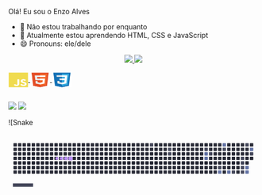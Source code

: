 Olá! Eu sou o Enzo Alves

- 🔭 Não estou trabalhando por enquanto
- 🌱 Atualmente estou aprendendo HTML, CSS e JavaScript
- 😄 Pronouns: ele/dele

<div align="center">
  <a href="https://github.com/Vlade908">
  <img height="180em" src="https://github-readme-stats.vercel.app/api?username=Vlade908&show_icons=true&theme=vue-dark&include_all_commits=true&count_private=true"/>
  <img height="180em" src="https://github-readme-stats.vercel.app/api/top-langs/?username=Vlade908&layout=compact&langs_count=7&theme=vue-dark"/>
</div>
  
<div style="display: inline_block"><br>
  <img align="center" alt="Rafa-Js" height="30" width="40" src="https://raw.githubusercontent.com/devicons/devicon/master/icons/javascript/javascript-plain.svg">
  <img align="center" alt="Rafa-HTML" height="30" width="40" src="https://raw.githubusercontent.com/devicons/devicon/master/icons/html5/html5-original.svg">
  <img align="center" alt="Rafa-CSS" height="30" width="40" src="https://raw.githubusercontent.com/devicons/devicon/master/icons/css3/css3-original.svg">
</div>
  
##

<div>  
  <a href = "mailto:contatoenzoalvessantos@gmail.com"><img src="https://img.shields.io/badge/-Gmail-%23333?style=for-the-badge&logo=gmail&logoColor=white" target="_blank"></a>
  <a href="https://www.linkedin.com/in/enzo-alves-dos-santos-souza-439337235/" target="_blank"><img src="https://img.shields.io/badge/-LinkedIn-%230077B5?style=for-the-badge&logo=linkedin&logoColor=white" target="_blank"></a> 
 
  ![Snake 

<svg viewBox="-16 -32 880 192" width="880" height="192" xmlns="http://www.w3.org/2000/svg"><desc>Generated with https://github.com/Platane/snk</desc><style>:root{--cb:#1b1f230a;--cs:#BD93F9;--ce:#282A36;--c0:#282A36;--c1:#44475A;--c2:#6272A4;--c3:#6272A4;--c4:#6272A4}.c{shape-rendering:geometricPrecision;fill:var(--ce);stroke-width:1px;stroke:var(--cb);animation:none 16100ms linear infinite;width:12px;height:12px}@keyframes c0{22.97%{fill:var(--c1)}22.99%,100%{fill:var(--ce)}}.c.c0{fill:var(--c1);animation-name:c0}@keyframes c1{51.54%{fill:var(--c2)}51.56%,100%{fill:var(--ce)}}.c.c1{fill:var(--c2);animation-name:c1}@keyframes c2{48.44%{fill:var(--c1)}48.46%,100%{fill:var(--ce)}}.c.c2{fill:var(--c1);animation-name:c2}@keyframes c3{26.08%{fill:var(--c1)}26.1%,100%{fill:var(--ce)}}.c.c3{fill:var(--c1);animation-name:c3}@keyframes c4{32.29%{fill:var(--c1)}32.31%,100%{fill:var(--ce)}}.c.c4{fill:var(--c1);animation-name:c4}@keyframes c5{36.01%{fill:var(--c1)}36.03%,100%{fill:var(--ce)}}.c.c5{fill:var(--c1);animation-name:c5}@keyframes c6{63.34%{fill:var(--c4)}63.36%,100%{fill:var(--ce)}}.c.c6{fill:var(--c4);animation-name:c6}@keyframes c7{4.96%{fill:var(--c1)}4.98%,100%{fill:var(--ce)}}.c.c7{fill:var(--c1);animation-name:c7}@keyframes c8{26.7%{fill:var(--c1)}26.72%,100%{fill:var(--ce)}}.c.c8{fill:var(--c1);animation-name:c8}@keyframes c9{70.18%{fill:var(--c4)}70.2%,100%{fill:var(--ce)}}.c.c9{fill:var(--c4);animation-name:c9}@keyframes ca{33.53%{fill:var(--c1)}33.55%,100%{fill:var(--ce)}}.c.ca{fill:var(--c1);animation-name:ca}@keyframes cb{46.57%{fill:var(--c1)}46.59%,100%{fill:var(--ce)}}.c.cb{fill:var(--c1);animation-name:cb}@keyframes cc{5.58%{fill:var(--c1)}5.6%,100%{fill:var(--ce)}}.c.cc{fill:var(--c1);animation-name:cc}@keyframes cd{70.8%{fill:var(--c4)}70.82%,100%{fill:var(--ce)}}.c.cd{fill:var(--c4);animation-name:cd}@keyframes ce{44.71%{fill:var(--c1)}44.73%,100%{fill:var(--ce)}}.c.ce{fill:var(--c1);animation-name:ce}@keyframes cf{44.09%{fill:var(--c1)}44.11%,100%{fill:var(--ce)}}.c.cf{fill:var(--c1);animation-name:cf}@keyframes cg{39.12%{fill:var(--c1)}39.14%,100%{fill:var(--ce)}}.c.cg{fill:var(--c1);animation-name:cg}@keyframes ch{43.47%{fill:var(--c1)}43.49%,100%{fill:var(--ce)}}.c.ch{fill:var(--c1);animation-name:ch}@keyframes ci{60.24%{fill:var(--c4)}60.26%,100%{fill:var(--ce)}}.c.ci{fill:var(--c4);animation-name:ci}@keyframes cj{55.89%{fill:var(--c2)}55.91%,100%{fill:var(--ce)}}.c.cj{fill:var(--c2);animation-name:cj}@keyframes ck{57.13%{fill:var(--c2)}57.15%,100%{fill:var(--ce)}}.c.ck{fill:var(--c2);animation-name:ck}@keyframes cl{41.6%{fill:var(--c1)}41.62%,100%{fill:var(--ce)}}.c.cl{fill:var(--c1);animation-name:cl}@keyframes cm{42.85%{fill:var(--c1)}42.87%,100%{fill:var(--ce)}}.c.cm{fill:var(--c1);animation-name:cm}@keyframes cn{59.62%{fill:var(--c2)}59.64%,100%{fill:var(--ce)}}.c.cn{fill:var(--c2);animation-name:cn}.u{transform-origin:0 0;transform:scale(0,1);animation:none linear 16100ms infinite}@keyframes u0{4.96%{transform:scale(0.000,1)}4.98%,5.58%{transform:scale(0.063,1)}5.6%,22.97%{transform:scale(0.125,1)}22.99%,26.08%{transform:scale(0.188,1)}26.1%,26.7%{transform:scale(0.250,1)}26.72%,32.29%{transform:scale(0.313,1)}32.31%,33.53%{transform:scale(0.375,1)}33.55%,36.01%{transform:scale(0.438,1)}36.03%,39.12%{transform:scale(0.500,1)}39.14%,41.6%{transform:scale(0.563,1)}41.62%,42.85%{transform:scale(0.625,1)}42.87%,43.47%{transform:scale(0.688,1)}43.49%,44.09%{transform:scale(0.750,1)}44.11%,44.71%{transform:scale(0.813,1)}44.73%,46.57%{transform:scale(0.875,1)}46.59%,48.44%{transform:scale(0.938,1)}48.46%,100%{transform:scale(1.000,1)}}.u.u0{fill:var(--c1);animation-name:u0;transform-origin:0.0px 0}@keyframes u1{51.54%{transform:scale(0.000,1)}51.56%,55.89%{transform:scale(0.250,1)}55.91%,57.13%{transform:scale(0.500,1)}57.15%,59.62%{transform:scale(0.750,1)}59.64%,100%{transform:scale(1.000,1)}}.u.u1{fill:var(--c2);animation-name:u1;transform-origin:565.3px 0}@keyframes u2{60.24%{transform:scale(0.000,1)}60.26%,63.34%{transform:scale(0.250,1)}63.36%,70.18%{transform:scale(0.500,1)}70.2%,70.8%{transform:scale(0.750,1)}70.82%,100%{transform:scale(1.000,1)}}.u.u2{fill:var(--c4);animation-name:u2;transform-origin:706.7px 0}.s{shape-rendering:geometricPrecision;fill:var(--cs);animation:none linear 16100ms infinite}@keyframes s0{0%,99.38%{transform:translate(0px,-16px)}0.62%{transform:translate(0px,0px)}3.73%{transform:translate(80px,0px)}5.59%{transform:translate(80px,48px)}21.12%{transform:translate(480px,48px)}22.98%{transform:translate(480px,0px)}25.47%{transform:translate(544px,0px)}26.71%{transform:translate(544px,32px)}31.06%{transform:translate(656px,32px)}31.68%{transform:translate(656px,16px)}32.92%{transform:translate(688px,16px)}33.54%{transform:translate(688px,32px)}35.4%{transform:translate(736px,32px)}36.02%{transform:translate(736px,16px)}36.65%{transform:translate(720px,16px)}39.13%{transform:translate(720px,80px)}40.99%{transform:translate(768px,80px)}41.61%{transform:translate(768px,96px)}42.86%{transform:translate(800px,96px)}44.72%{transform:translate(800px,48px)}45.96%{transform:translate(832px,48px)}46.58%{transform:translate(832px,32px)}47.2%{transform:translate(816px,32px)}48.45%{transform:translate(816px,0px)}52.17%{transform:translate(720px,0px)}55.9%{transform:translate(720px,96px)}59.63%{transform:translate(816px,96px)}60.25%{transform:translate(816px,80px)}60.87%{transform:translate(832px,80px)}63.35%{transform:translate(832px,16px)}69.57%{transform:translate(672px,16px)}70.81%{transform:translate(672px,48px)}94.41%{transform:translate(64px,48px)}96.89%{transform:translate(64px,-16px)}}.s.s0{transform:translate(0px,-16px);animation-name:s0}@keyframes s1{0%,99.38%{transform:translate(16px,-16px)}0.62%{transform:translate(0px,-16px)}1.24%{transform:translate(0px,0px)}4.35%{transform:translate(80px,0px)}6.21%{transform:translate(80px,48px)}21.74%{transform:translate(480px,48px)}23.6%{transform:translate(480px,0px)}26.09%{transform:translate(544px,0px)}27.33%{transform:translate(544px,32px)}31.68%{transform:translate(656px,32px)}32.3%{transform:translate(656px,16px)}33.54%{transform:translate(688px,16px)}34.16%{transform:translate(688px,32px)}36.02%{transform:translate(736px,32px)}36.65%{transform:translate(736px,16px)}37.27%{transform:translate(720px,16px)}39.75%{transform:translate(720px,80px)}41.61%{transform:translate(768px,80px)}42.24%{transform:translate(768px,96px)}43.48%{transform:translate(800px,96px)}45.34%{transform:translate(800px,48px)}46.58%{transform:translate(832px,48px)}47.2%{transform:translate(832px,32px)}47.83%{transform:translate(816px,32px)}49.07%{transform:translate(816px,0px)}52.8%{transform:translate(720px,0px)}56.52%{transform:translate(720px,96px)}60.25%{transform:translate(816px,96px)}60.87%{transform:translate(816px,80px)}61.49%{transform:translate(832px,80px)}63.98%{transform:translate(832px,16px)}70.19%{transform:translate(672px,16px)}71.43%{transform:translate(672px,48px)}95.03%{transform:translate(64px,48px)}97.52%{transform:translate(64px,-16px)}}.s.s1{transform:translate(16px,-16px);animation-name:s1}@keyframes s2{0%,99.38%{transform:translate(32px,-16px)}1.24%{transform:translate(0px,-16px)}1.86%{transform:translate(0px,0px)}4.97%{transform:translate(80px,0px)}6.83%{transform:translate(80px,48px)}22.36%{transform:translate(480px,48px)}24.22%{transform:translate(480px,0px)}26.71%{transform:translate(544px,0px)}27.95%{transform:translate(544px,32px)}32.3%{transform:translate(656px,32px)}32.92%{transform:translate(656px,16px)}34.16%{transform:translate(688px,16px)}34.78%{transform:translate(688px,32px)}36.65%{transform:translate(736px,32px)}37.27%{transform:translate(736px,16px)}37.89%{transform:translate(720px,16px)}40.37%{transform:translate(720px,80px)}42.24%{transform:translate(768px,80px)}42.86%{transform:translate(768px,96px)}44.1%{transform:translate(800px,96px)}45.96%{transform:translate(800px,48px)}47.2%{transform:translate(832px,48px)}47.83%{transform:translate(832px,32px)}48.45%{transform:translate(816px,32px)}49.69%{transform:translate(816px,0px)}53.42%{transform:translate(720px,0px)}57.14%{transform:translate(720px,96px)}60.87%{transform:translate(816px,96px)}61.49%{transform:translate(816px,80px)}62.11%{transform:translate(832px,80px)}64.6%{transform:translate(832px,16px)}70.81%{transform:translate(672px,16px)}72.05%{transform:translate(672px,48px)}95.65%{transform:translate(64px,48px)}98.14%{transform:translate(64px,-16px)}}.s.s2{transform:translate(32px,-16px);animation-name:s2}@keyframes s3{0%,99.38%{transform:translate(48px,-16px)}1.86%{transform:translate(0px,-16px)}2.48%{transform:translate(0px,0px)}5.59%{transform:translate(80px,0px)}7.45%{transform:translate(80px,48px)}22.98%{transform:translate(480px,48px)}24.84%{transform:translate(480px,0px)}27.33%{transform:translate(544px,0px)}28.57%{transform:translate(544px,32px)}32.92%{transform:translate(656px,32px)}33.54%{transform:translate(656px,16px)}34.78%{transform:translate(688px,16px)}35.4%{transform:translate(688px,32px)}37.27%{transform:translate(736px,32px)}37.89%{transform:translate(736px,16px)}38.51%{transform:translate(720px,16px)}40.99%{transform:translate(720px,80px)}42.86%{transform:translate(768px,80px)}43.48%{transform:translate(768px,96px)}44.72%{transform:translate(800px,96px)}46.58%{transform:translate(800px,48px)}47.83%{transform:translate(832px,48px)}48.45%{transform:translate(832px,32px)}49.07%{transform:translate(816px,32px)}50.31%{transform:translate(816px,0px)}54.04%{transform:translate(720px,0px)}57.76%{transform:translate(720px,96px)}61.49%{transform:translate(816px,96px)}62.11%{transform:translate(816px,80px)}62.73%{transform:translate(832px,80px)}65.22%{transform:translate(832px,16px)}71.43%{transform:translate(672px,16px)}72.67%{transform:translate(672px,48px)}96.27%{transform:translate(64px,48px)}98.76%{transform:translate(64px,-16px)}}.s.s3{transform:translate(48px,-16px);animation-name:s3}</style><rect class="c" x="2" y="2" rx="2" ry="2"/><rect class="c" x="18" y="2" rx="2" ry="2"/><rect class="c" x="34" y="2" rx="2" ry="2"/><rect class="c" x="50" y="2" rx="2" ry="2"/><rect class="c" x="66" y="2" rx="2" ry="2"/><rect class="c" x="82" y="2" rx="2" ry="2"/><rect class="c" x="98" y="2" rx="2" ry="2"/><rect class="c" x="114" y="2" rx="2" ry="2"/><rect class="c" x="130" y="2" rx="2" ry="2"/><rect class="c" x="146" y="2" rx="2" ry="2"/><rect class="c" x="162" y="2" rx="2" ry="2"/><rect class="c" x="178" y="2" rx="2" ry="2"/><rect class="c" x="194" y="2" rx="2" ry="2"/><rect class="c" x="210" y="2" rx="2" ry="2"/><rect class="c" x="226" y="2" rx="2" ry="2"/><rect class="c" x="242" y="2" rx="2" ry="2"/><rect class="c" x="258" y="2" rx="2" ry="2"/><rect class="c" x="274" y="2" rx="2" ry="2"/><rect class="c" x="290" y="2" rx="2" ry="2"/><rect class="c" x="306" y="2" rx="2" ry="2"/><rect class="c" x="322" y="2" rx="2" ry="2"/><rect class="c" x="338" y="2" rx="2" ry="2"/><rect class="c" x="354" y="2" rx="2" ry="2"/><rect class="c" x="370" y="2" rx="2" ry="2"/><rect class="c" x="386" y="2" rx="2" ry="2"/><rect class="c" x="402" y="2" rx="2" ry="2"/><rect class="c" x="418" y="2" rx="2" ry="2"/><rect class="c" x="434" y="2" rx="2" ry="2"/><rect class="c" x="450" y="2" rx="2" ry="2"/><rect class="c" x="466" y="2" rx="2" ry="2"/><rect class="c c0" x="482" y="2" rx="2" ry="2"/><rect class="c" x="498" y="2" rx="2" ry="2"/><rect class="c" x="514" y="2" rx="2" ry="2"/><rect class="c" x="530" y="2" rx="2" ry="2"/><rect class="c" x="546" y="2" rx="2" ry="2"/><rect class="c" x="562" y="2" rx="2" ry="2"/><rect class="c" x="578" y="2" rx="2" ry="2"/><rect class="c" x="594" y="2" rx="2" ry="2"/><rect class="c" x="610" y="2" rx="2" ry="2"/><rect class="c" x="626" y="2" rx="2" ry="2"/><rect class="c" x="642" y="2" rx="2" ry="2"/><rect class="c" x="658" y="2" rx="2" ry="2"/><rect class="c" x="674" y="2" rx="2" ry="2"/><rect class="c" x="690" y="2" rx="2" ry="2"/><rect class="c" x="706" y="2" rx="2" ry="2"/><rect class="c" x="722" y="2" rx="2" ry="2"/><rect class="c c1" x="738" y="2" rx="2" ry="2"/><rect class="c" x="754" y="2" rx="2" ry="2"/><rect class="c" x="770" y="2" rx="2" ry="2"/><rect class="c" x="786" y="2" rx="2" ry="2"/><rect class="c" x="802" y="2" rx="2" ry="2"/><rect class="c c2" x="818" y="2" rx="2" ry="2"/><rect class="c" x="834" y="2" rx="2" ry="2"/><rect class="c" x="2" y="18" rx="2" ry="2"/><rect class="c" x="18" y="18" rx="2" ry="2"/><rect class="c" x="34" y="18" rx="2" ry="2"/><rect class="c" x="50" y="18" rx="2" ry="2"/><rect class="c" x="66" y="18" rx="2" ry="2"/><rect class="c" x="82" y="18" rx="2" ry="2"/><rect class="c" x="98" y="18" rx="2" ry="2"/><rect class="c" x="114" y="18" rx="2" ry="2"/><rect class="c" x="130" y="18" rx="2" ry="2"/><rect class="c" x="146" y="18" rx="2" ry="2"/><rect class="c" x="162" y="18" rx="2" ry="2"/><rect class="c" x="178" y="18" rx="2" ry="2"/><rect class="c" x="194" y="18" rx="2" ry="2"/><rect class="c" x="210" y="18" rx="2" ry="2"/><rect class="c" x="226" y="18" rx="2" ry="2"/><rect class="c" x="242" y="18" rx="2" ry="2"/><rect class="c" x="258" y="18" rx="2" ry="2"/><rect class="c" x="274" y="18" rx="2" ry="2"/><rect class="c" x="290" y="18" rx="2" ry="2"/><rect class="c" x="306" y="18" rx="2" ry="2"/><rect class="c" x="322" y="18" rx="2" ry="2"/><rect class="c" x="338" y="18" rx="2" ry="2"/><rect class="c" x="354" y="18" rx="2" ry="2"/><rect class="c" x="370" y="18" rx="2" ry="2"/><rect class="c" x="386" y="18" rx="2" ry="2"/><rect class="c" x="402" y="18" rx="2" ry="2"/><rect class="c" x="418" y="18" rx="2" ry="2"/><rect class="c" x="434" y="18" rx="2" ry="2"/><rect class="c" x="450" y="18" rx="2" ry="2"/><rect class="c" x="466" y="18" rx="2" ry="2"/><rect class="c" x="482" y="18" rx="2" ry="2"/><rect class="c" x="498" y="18" rx="2" ry="2"/><rect class="c" x="514" y="18" rx="2" ry="2"/><rect class="c" x="530" y="18" rx="2" ry="2"/><rect class="c c3" x="546" y="18" rx="2" ry="2"/><rect class="c" x="562" y="18" rx="2" ry="2"/><rect class="c" x="578" y="18" rx="2" ry="2"/><rect class="c" x="594" y="18" rx="2" ry="2"/><rect class="c" x="610" y="18" rx="2" ry="2"/><rect class="c" x="626" y="18" rx="2" ry="2"/><rect class="c" x="642" y="18" rx="2" ry="2"/><rect class="c" x="658" y="18" rx="2" ry="2"/><rect class="c c4" x="674" y="18" rx="2" ry="2"/><rect class="c" x="690" y="18" rx="2" ry="2"/><rect class="c" x="706" y="18" rx="2" ry="2"/><rect class="c" x="722" y="18" rx="2" ry="2"/><rect class="c c5" x="738" y="18" rx="2" ry="2"/><rect class="c" x="754" y="18" rx="2" ry="2"/><rect class="c" x="770" y="18" rx="2" ry="2"/><rect class="c" x="786" y="18" rx="2" ry="2"/><rect class="c" x="802" y="18" rx="2" ry="2"/><rect class="c" x="818" y="18" rx="2" ry="2"/><rect class="c c6" x="834" y="18" rx="2" ry="2"/><rect class="c" x="2" y="34" rx="2" ry="2"/><rect class="c" x="18" y="34" rx="2" ry="2"/><rect class="c" x="34" y="34" rx="2" ry="2"/><rect class="c" x="50" y="34" rx="2" ry="2"/><rect class="c" x="66" y="34" rx="2" ry="2"/><rect class="c c7" x="82" y="34" rx="2" ry="2"/><rect class="c" x="98" y="34" rx="2" ry="2"/><rect class="c" x="114" y="34" rx="2" ry="2"/><rect class="c" x="130" y="34" rx="2" ry="2"/><rect class="c" x="146" y="34" rx="2" ry="2"/><rect class="c" x="162" y="34" rx="2" ry="2"/><rect class="c" x="178" y="34" rx="2" ry="2"/><rect class="c" x="194" y="34" rx="2" ry="2"/><rect class="c" x="210" y="34" rx="2" ry="2"/><rect class="c" x="226" y="34" rx="2" ry="2"/><rect class="c" x="242" y="34" rx="2" ry="2"/><rect class="c" x="258" y="34" rx="2" ry="2"/><rect class="c" x="274" y="34" rx="2" ry="2"/><rect class="c" x="290" y="34" rx="2" ry="2"/><rect class="c" x="306" y="34" rx="2" ry="2"/><rect class="c" x="322" y="34" rx="2" ry="2"/><rect class="c" x="338" y="34" rx="2" ry="2"/><rect class="c" x="354" y="34" rx="2" ry="2"/><rect class="c" x="370" y="34" rx="2" ry="2"/><rect class="c" x="386" y="34" rx="2" ry="2"/><rect class="c" x="402" y="34" rx="2" ry="2"/><rect class="c" x="418" y="34" rx="2" ry="2"/><rect class="c" x="434" y="34" rx="2" ry="2"/><rect class="c" x="450" y="34" rx="2" ry="2"/><rect class="c" x="466" y="34" rx="2" ry="2"/><rect class="c" x="482" y="34" rx="2" ry="2"/><rect class="c" x="498" y="34" rx="2" ry="2"/><rect class="c" x="514" y="34" rx="2" ry="2"/><rect class="c" x="530" y="34" rx="2" ry="2"/><rect class="c c8" x="546" y="34" rx="2" ry="2"/><rect class="c" x="562" y="34" rx="2" ry="2"/><rect class="c" x="578" y="34" rx="2" ry="2"/><rect class="c" x="594" y="34" rx="2" ry="2"/><rect class="c" x="610" y="34" rx="2" ry="2"/><rect class="c" x="626" y="34" rx="2" ry="2"/><rect class="c" x="642" y="34" rx="2" ry="2"/><rect class="c" x="658" y="34" rx="2" ry="2"/><rect class="c c9" x="674" y="34" rx="2" ry="2"/><rect class="c ca" x="690" y="34" rx="2" ry="2"/><rect class="c" x="706" y="34" rx="2" ry="2"/><rect class="c" x="722" y="34" rx="2" ry="2"/><rect class="c" x="738" y="34" rx="2" ry="2"/><rect class="c" x="754" y="34" rx="2" ry="2"/><rect class="c" x="770" y="34" rx="2" ry="2"/><rect class="c" x="786" y="34" rx="2" ry="2"/><rect class="c" x="802" y="34" rx="2" ry="2"/><rect class="c" x="818" y="34" rx="2" ry="2"/><rect class="c cb" x="834" y="34" rx="2" ry="2"/><rect class="c" x="2" y="50" rx="2" ry="2"/><rect class="c" x="18" y="50" rx="2" ry="2"/><rect class="c" x="34" y="50" rx="2" ry="2"/><rect class="c" x="50" y="50" rx="2" ry="2"/><rect class="c" x="66" y="50" rx="2" ry="2"/><rect class="c cc" x="82" y="50" rx="2" ry="2"/><rect class="c" x="98" y="50" rx="2" ry="2"/><rect class="c" x="114" y="50" rx="2" ry="2"/><rect class="c" x="130" y="50" rx="2" ry="2"/><rect class="c" x="146" y="50" rx="2" ry="2"/><rect class="c" x="162" y="50" rx="2" ry="2"/><rect class="c" x="178" y="50" rx="2" ry="2"/><rect class="c" x="194" y="50" rx="2" ry="2"/><rect class="c" x="210" y="50" rx="2" ry="2"/><rect class="c" x="226" y="50" rx="2" ry="2"/><rect class="c" x="242" y="50" rx="2" ry="2"/><rect class="c" x="258" y="50" rx="2" ry="2"/><rect class="c" x="274" y="50" rx="2" ry="2"/><rect class="c" x="290" y="50" rx="2" ry="2"/><rect class="c" x="306" y="50" rx="2" ry="2"/><rect class="c" x="322" y="50" rx="2" ry="2"/><rect class="c" x="338" y="50" rx="2" ry="2"/><rect class="c" x="354" y="50" rx="2" ry="2"/><rect class="c" x="370" y="50" rx="2" ry="2"/><rect class="c" x="386" y="50" rx="2" ry="2"/><rect class="c" x="402" y="50" rx="2" ry="2"/><rect class="c" x="418" y="50" rx="2" ry="2"/><rect class="c" x="434" y="50" rx="2" ry="2"/><rect class="c" x="450" y="50" rx="2" ry="2"/><rect class="c" x="466" y="50" rx="2" ry="2"/><rect class="c" x="482" y="50" rx="2" ry="2"/><rect class="c" x="498" y="50" rx="2" ry="2"/><rect class="c" x="514" y="50" rx="2" ry="2"/><rect class="c" x="530" y="50" rx="2" ry="2"/><rect class="c" x="546" y="50" rx="2" ry="2"/><rect class="c" x="562" y="50" rx="2" ry="2"/><rect class="c" x="578" y="50" rx="2" ry="2"/><rect class="c" x="594" y="50" rx="2" ry="2"/><rect class="c" x="610" y="50" rx="2" ry="2"/><rect class="c" x="626" y="50" rx="2" ry="2"/><rect class="c" x="642" y="50" rx="2" ry="2"/><rect class="c" x="658" y="50" rx="2" ry="2"/><rect class="c cd" x="674" y="50" rx="2" ry="2"/><rect class="c" x="690" y="50" rx="2" ry="2"/><rect class="c" x="706" y="50" rx="2" ry="2"/><rect class="c" x="722" y="50" rx="2" ry="2"/><rect class="c" x="738" y="50" rx="2" ry="2"/><rect class="c" x="754" y="50" rx="2" ry="2"/><rect class="c" x="770" y="50" rx="2" ry="2"/><rect class="c" x="786" y="50" rx="2" ry="2"/><rect class="c ce" x="802" y="50" rx="2" ry="2"/><rect class="c" x="818" y="50" rx="2" ry="2"/><rect class="c" x="834" y="50" rx="2" ry="2"/><rect class="c" x="2" y="66" rx="2" ry="2"/><rect class="c" x="18" y="66" rx="2" ry="2"/><rect class="c" x="34" y="66" rx="2" ry="2"/><rect class="c" x="50" y="66" rx="2" ry="2"/><rect class="c" x="66" y="66" rx="2" ry="2"/><rect class="c" x="82" y="66" rx="2" ry="2"/><rect class="c" x="98" y="66" rx="2" ry="2"/><rect class="c" x="114" y="66" rx="2" ry="2"/><rect class="c" x="130" y="66" rx="2" ry="2"/><rect class="c" x="146" y="66" rx="2" ry="2"/><rect class="c" x="162" y="66" rx="2" ry="2"/><rect class="c" x="178" y="66" rx="2" ry="2"/><rect class="c" x="194" y="66" rx="2" ry="2"/><rect class="c" x="210" y="66" rx="2" ry="2"/><rect class="c" x="226" y="66" rx="2" ry="2"/><rect class="c" x="242" y="66" rx="2" ry="2"/><rect class="c" x="258" y="66" rx="2" ry="2"/><rect class="c" x="274" y="66" rx="2" ry="2"/><rect class="c" x="290" y="66" rx="2" ry="2"/><rect class="c" x="306" y="66" rx="2" ry="2"/><rect class="c" x="322" y="66" rx="2" ry="2"/><rect class="c" x="338" y="66" rx="2" ry="2"/><rect class="c" x="354" y="66" rx="2" ry="2"/><rect class="c" x="370" y="66" rx="2" ry="2"/><rect class="c" x="386" y="66" rx="2" ry="2"/><rect class="c" x="402" y="66" rx="2" ry="2"/><rect class="c" x="418" y="66" rx="2" ry="2"/><rect class="c" x="434" y="66" rx="2" ry="2"/><rect class="c" x="450" y="66" rx="2" ry="2"/><rect class="c" x="466" y="66" rx="2" ry="2"/><rect class="c" x="482" y="66" rx="2" ry="2"/><rect class="c" x="498" y="66" rx="2" ry="2"/><rect class="c" x="514" y="66" rx="2" ry="2"/><rect class="c" x="530" y="66" rx="2" ry="2"/><rect class="c" x="546" y="66" rx="2" ry="2"/><rect class="c" x="562" y="66" rx="2" ry="2"/><rect class="c" x="578" y="66" rx="2" ry="2"/><rect class="c" x="594" y="66" rx="2" ry="2"/><rect class="c" x="610" y="66" rx="2" ry="2"/><rect class="c" x="626" y="66" rx="2" ry="2"/><rect class="c" x="642" y="66" rx="2" ry="2"/><rect class="c" x="658" y="66" rx="2" ry="2"/><rect class="c" x="674" y="66" rx="2" ry="2"/><rect class="c" x="690" y="66" rx="2" ry="2"/><rect class="c" x="706" y="66" rx="2" ry="2"/><rect class="c" x="722" y="66" rx="2" ry="2"/><rect class="c" x="738" y="66" rx="2" ry="2"/><rect class="c" x="754" y="66" rx="2" ry="2"/><rect class="c" x="770" y="66" rx="2" ry="2"/><rect class="c" x="786" y="66" rx="2" ry="2"/><rect class="c cf" x="802" y="66" rx="2" ry="2"/><rect class="c" x="818" y="66" rx="2" ry="2"/><rect class="c" x="2" y="82" rx="2" ry="2"/><rect class="c" x="18" y="82" rx="2" ry="2"/><rect class="c" x="34" y="82" rx="2" ry="2"/><rect class="c" x="50" y="82" rx="2" ry="2"/><rect class="c" x="66" y="82" rx="2" ry="2"/><rect class="c" x="82" y="82" rx="2" ry="2"/><rect class="c" x="98" y="82" rx="2" ry="2"/><rect class="c" x="114" y="82" rx="2" ry="2"/><rect class="c" x="130" y="82" rx="2" ry="2"/><rect class="c" x="146" y="82" rx="2" ry="2"/><rect class="c" x="162" y="82" rx="2" ry="2"/><rect class="c" x="178" y="82" rx="2" ry="2"/><rect class="c" x="194" y="82" rx="2" ry="2"/><rect class="c" x="210" y="82" rx="2" ry="2"/><rect class="c" x="226" y="82" rx="2" ry="2"/><rect class="c" x="242" y="82" rx="2" ry="2"/><rect class="c" x="258" y="82" rx="2" ry="2"/><rect class="c" x="274" y="82" rx="2" ry="2"/><rect class="c" x="290" y="82" rx="2" ry="2"/><rect class="c" x="306" y="82" rx="2" ry="2"/><rect class="c" x="322" y="82" rx="2" ry="2"/><rect class="c" x="338" y="82" rx="2" ry="2"/><rect class="c" x="354" y="82" rx="2" ry="2"/><rect class="c" x="370" y="82" rx="2" ry="2"/><rect class="c" x="386" y="82" rx="2" ry="2"/><rect class="c" x="402" y="82" rx="2" ry="2"/><rect class="c" x="418" y="82" rx="2" ry="2"/><rect class="c" x="434" y="82" rx="2" ry="2"/><rect class="c" x="450" y="82" rx="2" ry="2"/><rect class="c" x="466" y="82" rx="2" ry="2"/><rect class="c" x="482" y="82" rx="2" ry="2"/><rect class="c" x="498" y="82" rx="2" ry="2"/><rect class="c" x="514" y="82" rx="2" ry="2"/><rect class="c" x="530" y="82" rx="2" ry="2"/><rect class="c" x="546" y="82" rx="2" ry="2"/><rect class="c" x="562" y="82" rx="2" ry="2"/><rect class="c" x="578" y="82" rx="2" ry="2"/><rect class="c" x="594" y="82" rx="2" ry="2"/><rect class="c" x="610" y="82" rx="2" ry="2"/><rect class="c" x="626" y="82" rx="2" ry="2"/><rect class="c" x="642" y="82" rx="2" ry="2"/><rect class="c" x="658" y="82" rx="2" ry="2"/><rect class="c" x="674" y="82" rx="2" ry="2"/><rect class="c" x="690" y="82" rx="2" ry="2"/><rect class="c" x="706" y="82" rx="2" ry="2"/><rect class="c cg" x="722" y="82" rx="2" ry="2"/><rect class="c" x="738" y="82" rx="2" ry="2"/><rect class="c" x="754" y="82" rx="2" ry="2"/><rect class="c" x="770" y="82" rx="2" ry="2"/><rect class="c" x="786" y="82" rx="2" ry="2"/><rect class="c ch" x="802" y="82" rx="2" ry="2"/><rect class="c ci" x="818" y="82" rx="2" ry="2"/><rect class="c" x="2" y="98" rx="2" ry="2"/><rect class="c" x="18" y="98" rx="2" ry="2"/><rect class="c" x="34" y="98" rx="2" ry="2"/><rect class="c" x="50" y="98" rx="2" ry="2"/><rect class="c" x="66" y="98" rx="2" ry="2"/><rect class="c" x="82" y="98" rx="2" ry="2"/><rect class="c" x="98" y="98" rx="2" ry="2"/><rect class="c" x="114" y="98" rx="2" ry="2"/><rect class="c" x="130" y="98" rx="2" ry="2"/><rect class="c" x="146" y="98" rx="2" ry="2"/><rect class="c" x="162" y="98" rx="2" ry="2"/><rect class="c" x="178" y="98" rx="2" ry="2"/><rect class="c" x="194" y="98" rx="2" ry="2"/><rect class="c" x="210" y="98" rx="2" ry="2"/><rect class="c" x="226" y="98" rx="2" ry="2"/><rect class="c" x="242" y="98" rx="2" ry="2"/><rect class="c" x="258" y="98" rx="2" ry="2"/><rect class="c" x="274" y="98" rx="2" ry="2"/><rect class="c" x="290" y="98" rx="2" ry="2"/><rect class="c" x="306" y="98" rx="2" ry="2"/><rect class="c" x="322" y="98" rx="2" ry="2"/><rect class="c" x="338" y="98" rx="2" ry="2"/><rect class="c" x="354" y="98" rx="2" ry="2"/><rect class="c" x="370" y="98" rx="2" ry="2"/><rect class="c" x="386" y="98" rx="2" ry="2"/><rect class="c" x="402" y="98" rx="2" ry="2"/><rect class="c" x="418" y="98" rx="2" ry="2"/><rect class="c" x="434" y="98" rx="2" ry="2"/><rect class="c" x="450" y="98" rx="2" ry="2"/><rect class="c" x="466" y="98" rx="2" ry="2"/><rect class="c" x="482" y="98" rx="2" ry="2"/><rect class="c" x="498" y="98" rx="2" ry="2"/><rect class="c" x="514" y="98" rx="2" ry="2"/><rect class="c" x="530" y="98" rx="2" ry="2"/><rect class="c" x="546" y="98" rx="2" ry="2"/><rect class="c" x="562" y="98" rx="2" ry="2"/><rect class="c" x="578" y="98" rx="2" ry="2"/><rect class="c" x="594" y="98" rx="2" ry="2"/><rect class="c" x="610" y="98" rx="2" ry="2"/><rect class="c" x="626" y="98" rx="2" ry="2"/><rect class="c" x="642" y="98" rx="2" ry="2"/><rect class="c" x="658" y="98" rx="2" ry="2"/><rect class="c" x="674" y="98" rx="2" ry="2"/><rect class="c" x="690" y="98" rx="2" ry="2"/><rect class="c" x="706" y="98" rx="2" ry="2"/><rect class="c cj" x="722" y="98" rx="2" ry="2"/><rect class="c" x="738" y="98" rx="2" ry="2"/><rect class="c ck" x="754" y="98" rx="2" ry="2"/><rect class="c cl" x="770" y="98" rx="2" ry="2"/><rect class="c" x="786" y="98" rx="2" ry="2"/><rect class="c cm" x="802" y="98" rx="2" ry="2"/><rect class="c cn" x="818" y="98" rx="2" ry="2"/><rect class="u u0" height="12" width="565.9" x="0.0" y="144"/><rect class="u u1" height="12" width="141.9" x="565.3" y="144"/><rect class="u u2" height="12" width="141.9" x="706.7" y="144"/><rect class="s s0" x="0.8" y="0.8" width="14.4" height="14.4" rx="4.5" ry="4.5"/><rect class="s s1" x="1.8" y="1.8" width="12.3" height="12.3" rx="4.1" ry="4.1"/><rect class="s s2" x="2.6" y="2.6" width="10.8" height="10.8" rx="3.6" ry="3.6"/><rect class="s s3" x="3.0" y="3.0" width="9.9" height="9.9" rx="3.3" ry="3.3"/></svg>

</div>
